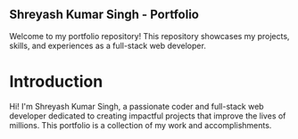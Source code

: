 ## Shreyash Kumar Singh - Portfolio

Welcome to my portfolio repository! This repository showcases my projects, skills, and experiences as a full-stack web developer.

# Introduction

Hi! I'm Shreyash Kumar Singh, a passionate coder and full-stack web developer dedicated to creating impactful projects that improve the lives of millions. This portfolio is a collection of my work and accomplishments.


